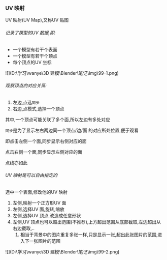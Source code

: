 ### UV 映射

UV 映射(UV Map),又称UV 贴图

###### 记录了模型的UV 数据,即:

- 一个模型有若干个表面
- 一个模型有若干个顶点
- 每个顶点的UV 坐标

![](D:\学习\wanye\3D 建模\Blender\笔记\img\99-1.png)





###### 观察顶点的对应关系:

1. 左边,点选`同步`
2. 右边,点模式,选择一个顶点

其中,一个顶点可能关联了多个面,所以左边有多处对应

`同步`是为了显示左右两边同一个顶点/边/面 的对应所处位置,便于观看

即点击左侧一个面,同步显示右侧对应的面

点击右侧一个面,同步显示左侧对应的面

点线亦如此





###### UV 映射是可以自由指定的

选中一个表面,修改他的UV 映射

1. 左侧,映射一个正方形UV 面
2. 左侧,选择UV 面,旋转,缩放
3. 左侧,选择UV 顶点,改造成任意形状
4. 左侧,UV 顶点也可以超出范围(不推荐),上方超出范围从底部截取,左边超出从右边截取,..
   1. 相当于背景中的图片重复多张一样,只是显示一张,超出此张图片的范围,进入下一张图片的范围

![](D:\学习\wanye\3D 建模\Blender\笔记\img\99-2.png)